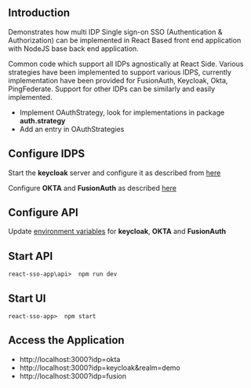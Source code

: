 ## Introduction

Demonstrates how multi IDP Single sign-on SSO (Authentication & Authorization) can be implemented in React Based front end application with NodeJS base back end application.

Common code which support all IDPs agnostically at React Side.
Various strategies have been implemented to support various IDPS, currently implementation have been provided for FusionAuth, Keycloak, Okta, PingFederate. 
Support for other IDPs can be similarly and easily implemented. 

* Implement OAuthStrategy, look for implementations in package **auth.strategy**
* Add an entry in OAuthStrategies 

## Configure IDPS

Start the **keycloak** server and configure it as described from [here](https://reachmnadeem.wordpress.com/2020/02/05/authentication-sso-with-oauth2-and-jwt-in-react-application-with-nodejs-back-end-and-keycloak-iam/)

Configure **OKTA** and **FusionAuth** as described [here](https://reachmnadeem.wordpress.com/2020/02/08/multi-ipd-support-on-react-app-for-sso-using-oauth2/)

## Configure API
Update [environment variables](https://github.com/mnadeem/react-sso-app/blob/master/api/.env) for **keycloak**, **OKTA** and **FusionAuth**

## Start API

`react-sso-app\api>  npm run dev `

## Start UI

`react-sso-app>  npm start`

## Access the Application
* http://localhost:3000?idp=okta
* http://localhost:3000?idp=keycloak&realm=demo
* http://localhost:3000?idp=fusion